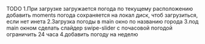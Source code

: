 TODO 1.При загрузке загружается погода по текущему расположению добавить moments
погода сохраняется на локал диск, чтоб загрузиться, если нет инета 2.Загрузка
погоды в main окно по названию города 3.под main окном сделать слайдер
swipe-slider с почасовой погодой ограничить 24 часа 4.добавить погоду на неделю
